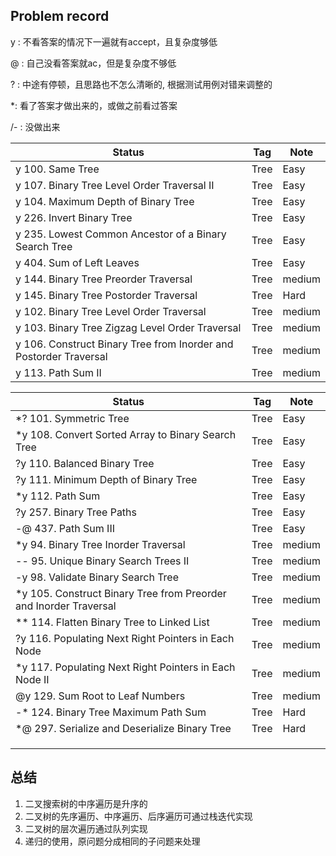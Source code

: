 ## Problem record

y : 不看答案的情况下一遍就有accept，且复杂度够低

@ : 自己没看答案就ac，但是复杂度不够低

? : 中途有停顿，且思路也不怎么清晰的, 根据测试用例对错来调整的

*: 看了答案才做出来的，或做之前看过答案

/- : 没做出来

| Status | Tag  | Note |
| ------ | ---- | ---- |
| y 100. Same Tree | Tree | Easy |
| y 107. Binary Tree Level Order Traversal II | Tree | Easy |
| y 104. Maximum Depth of Binary Tree | Tree | Easy |
| y 226. Invert Binary Tree | Tree | Easy |
| y 235. Lowest Common Ancestor of a Binary Search Tree | Tree | Easy |
| y 404. Sum of Left Leaves | Tree | Easy |
| y 144. Binary Tree Preorder Traversal | Tree | medium |
| y 145. Binary Tree Postorder Traversal | Tree | Hard |
| y 102. Binary Tree Level Order Traversal | Tree | medium |
| y 103. Binary Tree Zigzag Level Order Traversal | Tree | medium |
| y 106. Construct Binary Tree from Inorder and Postorder Traversal | Tree | medium |
| y 113. Path Sum II | Tree| medium |

| Status | Tag  | Note |
| ------ | ---- | ---- |
| *? 101. Symmetric Tree | Tree | Easy |
| *y 108. Convert Sorted Array to Binary Search Tree | Tree | Easy |
| ?y 110. Balanced Binary Tree | Tree | Easy |
| ?y 111. Minimum Depth of Binary Tree | Tree | Easy |
| *y 112. Path Sum | Tree | Easy |
| ?y 257. Binary Tree Paths | Tree | Easy |
| -@ 437. Path Sum III | Tree | Easy |
| *y 94. Binary Tree Inorder Traversal | Tree | medium |
| -- 95. Unique Binary Search Trees II | Tree | medium |
| -y 98. Validate Binary Search Tree | Tree | medium |
| *y 105. Construct Binary Tree from Preorder and Inorder Traversal | Tree | medium |
| ** 114. Flatten Binary Tree to Linked List | Tree | medium |
| ?y 116. Populating Next Right Pointers in Each Node | Tree | medium |
| *y 117. Populating Next Right Pointers in Each Node II | Tree | medium |
| @y 129. Sum Root to Leaf Numbers | Tree | medium |
| -* 124. Binary Tree Maximum Path Sum | Tree | Hard |
| *@ 297. Serialize and Deserialize Binary Tree | Tree | Hard |
|        |      |      |
|        |      |      |
|        |      |      |

## 总结
1. 二叉搜索树的中序遍历是升序的
2. 二叉树的先序遍历、中序遍历、后序遍历可通过栈迭代实现
3. 二叉树的层次遍历通过队列实现
4. 递归的使用，原问题分成相同的子问题来处理
